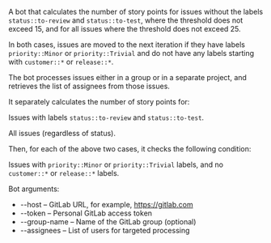 A bot that calculates the number of story points for issues without the labels `status::to-review` and `status::to-test`, where the threshold does not exceed 15, and for all issues where the threshold does not exceed 25.

In both cases, issues are moved to the next iteration if they have labels `priority::Minor` or `priority::Trivial` and do not have any labels starting with `customer::*` or `release::*`.

The bot processes issues either in a group or in a separate project, and retrieves the list of assignees from those issues.

It separately calculates the number of story points for:

Issues with labels `status::to-review` and `status::to-test`.

All issues (regardless of status).

Then, for each of the above two cases, it checks the following condition:

Issues with `priority::Minor` or `priority::Trivial` labels, and no `customer::*` or `release::*` labels.

Bot arguments:
- --host – GitLab URL, for example, https://gitlab.com
- --token – Personal GitLab access token
- --group-name – Name of the GitLab group (optional)
- --assignees – List of users for targeted processing
